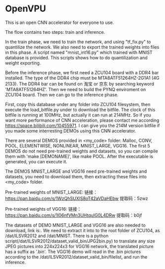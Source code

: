 # OpenVPU
This is an open CNN accelerator for everyone to use.

The flow contains two steps: train and inference.

In the train phase, we need to train the network, and using "tf_fix.py" to quantilize the network.
We also need to export the trained weights into files in this phase.
A script named "mnist_int16.py" which trained with MNIST database is provided. This scripts shows how to do quantilization and weight exporting.

Before the inference phase, we first need a ZCU104 board with a DDR4 bar installed. The type of the DDR4 chip must be MTA8ATF51264HZ-2G1A1 (4G 2133). The DDR4 bar can be found on 淘宝 or 京东 by searching keyword 'MTA8ATF51264HZ'. Then we need to build the PYNQ enviroment on ZCU104 board. Then we can go to the inference phase.

First, copy this database under any folder into ZCU104 filesystem, then execute the load_bitfile.py under <inference> to download the bitfile. The clock of this bitfile is running at 100MHz, but actually it can run at 214MHz. So if you want more performance of CNN acceleration, please contact me according https://space.bilibili.com/10455971. I can give you the 214M version bitfile if you made some interresting DEMOs using this CNN accelerator.
  
There are several DEMOS provided in <my_code> folder: Malloc, CONV, POOL, ELEMENTWISE, NONLINEAR, MNIST_LARGE, VGG16.
The first 5 DEMOS do not need pre-trained weights and datasets, so you can compile them with 'make [DEMONAME]', like make POOL. After the executable is generated, you can execute it.

The DEMOS MNIST_LARGE and VGG16 need pre-trained weights and datasets, you need to download them, then extracting these files into <my_code> folder.

Pre-trained weights of MNIST_LARGE: 链接：https://pan.baidu.com/s/1WzQhSUXlS8oT42aVDaHEbw 提取码：5zwz 

Pre-trained weights of VGG16: 链接：https://pan.baidu.com/s/1l06nfVMn3UHtquIG0L4DRw 提取码：b0jf 

The datasets of DEMO MNIST_LARGE and VGG16 are also needed to download, link is:. We need to extract it into to the root folder of ZCU104, as /dat/ILSVR2012 and /dat/MNIST. There is a python script(/dat/ILSVR2012/dataset_valid_bin/JPG2bin.py) to translate any size JPEG pictures into 224x224x3 for VGG16 network, the translated picture has a suffix as '.bin'. The VGG16 demo will read in the .bin pictures according to the /dat/ILSVR2012/dataset_valid_bin/filelist, and run the inference.
